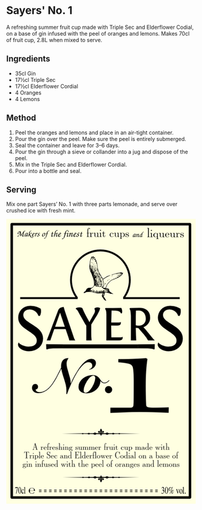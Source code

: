 Sayers' No. 1
=============

A refreshing summer fruit cup made with Triple Sec and Elderflower Codial, on a base of gin infused with the peel of oranges and lemons. Makes 70cl of fruit cup, 2.8L when mixed to serve.


Ingredients
------------

- 35cl Gin
- 17½cl Triple Sec
- 17½cl Elderflower Cordial
- 4 Oranges
- 4 Lemons


Method
------

1. Peel the oranges and lemons and place in an air-tight container.
2. Pour the gin over the peel. Make sure the peel is entirely submerged.
3. Seal the container and leave for 3–6 days.
4. Pour the gin through a sieve or collander into a jug and dispose of the peel.
5. Mix in the Triple Sec and Elderflower Cordial.
6. Pour into a bottle and seal.


Serving
-------

Mix one part Sayers’ No. 1 with three parts lemonade, and serve over crushed ice with fresh mint.

![Bottle label][img]

[img]: https://github.com/asayers/recipes/raw/master/img/fruit_cup.png
